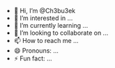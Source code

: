 - 👋 Hi, I’m @Ch3bu3ek
- 👀 I’m interested in ...
- 🌱 I’m currently learning ...
- 💞️ I’m looking to collaborate on ...
- 📫 How to reach me ...
- 😄 Pronouns: ...
- ⚡ Fun fact: ...

<!---
Ch3bu3ek/Ch3bu3ek is a ✨ special ✨ repository because its `README.md` (this file) appears on your GitHub profile.
You can click the Preview link to take a look at your changes.
--->
